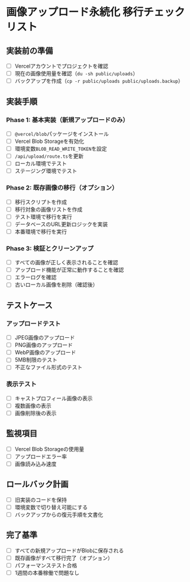 # 画像アップロード永続化 移行チェックリスト

## 実装前の準備
- [ ] Vercelアカウントでプロジェクトを確認
- [ ] 現在の画像使用量を確認（`du -sh public/uploads`）
- [ ] バックアップを作成（`cp -r public/uploads public/uploads.backup`）

## 実装手順

### Phase 1: 基本実装（新規アップロードのみ）
- [ ] `@vercel/blob`パッケージをインストール
- [ ] Vercel Blob Storageを有効化
- [ ] 環境変数`BLOB_READ_WRITE_TOKEN`を設定
- [ ] `/api/upload/route.ts`を更新
- [ ] ローカル環境でテスト
- [ ] ステージング環境でテスト

### Phase 2: 既存画像の移行（オプション）
- [ ] 移行スクリプトを作成
- [ ] 移行対象の画像リストを作成
- [ ] テスト環境で移行を実行
- [ ] データベースのURL更新ロジックを実装
- [ ] 本番環境で移行を実行

### Phase 3: 検証とクリーンアップ
- [ ] すべての画像が正しく表示されることを確認
- [ ] アップロード機能が正常に動作することを確認
- [ ] エラーログを確認
- [ ] 古いローカル画像を削除（確認後）

## テストケース

### アップロードテスト
- [ ] JPEG画像のアップロード
- [ ] PNG画像のアップロード
- [ ] WebP画像のアップロード
- [ ] 5MB制限のテスト
- [ ] 不正なファイル形式のテスト

### 表示テスト
- [ ] キャストプロフィール画像の表示
- [ ] 複数画像の表示
- [ ] 画像削除後の表示

## 監視項目
- [ ] Vercel Blob Storageの使用量
- [ ] アップロードエラー率
- [ ] 画像読み込み速度

## ロールバック計画
- [ ] 旧実装のコードを保持
- [ ] 環境変数で切り替え可能にする
- [ ] バックアップからの復元手順を文書化

## 完了基準
- [ ] すべての新規アップロードがBlobに保存される
- [ ] 既存画像がすべて移行完了（オプション）
- [ ] パフォーマンステスト合格
- [ ] 1週間の本番稼働で問題なし